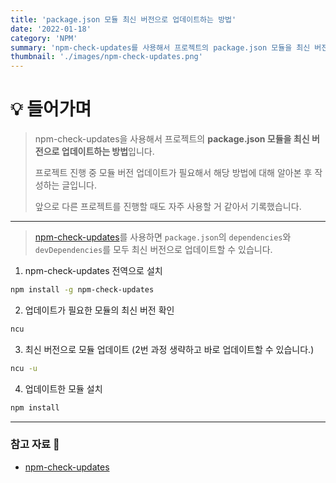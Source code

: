 ```yaml
---
title: 'package.json 모듈 최신 버전으로 업데이트하는 방법'
date: '2022-01-18'
category: 'NPM'
summary: 'npm-check-updates를 사용해서 프로젝트의 package.json 모듈을 최신 버전으로 업데이트하는 방법입니다.'
thumbnail: './images/npm-check-updates.png'
---
```


# 💡 들어가며

> npm-check-updates을 사용해서 프로젝트의 **package.json 모듈을 최신 버전으로 업데이트하는 방법**입니다.
>
> 프로젝트 진행 중 모듈 버전 업데이트가 필요해서 해당 방법에 대해 알아본 후 작성하는 글입니다.
>
> 앞으로 다른 프로젝트를 진행할 때도 자주 사용할 거 같아서 기록했습니다.

<hr>

> [npm-check-updates](https://www.npmjs.com/package/npm-check-updates)를 사용하면 `package.json`의 `dependencies`와 `devDependencies`를 모두 최신 버전으로 업데이트할 수 있습니다.

1. npm-check-updates 전역으로 설치

```bash
npm install -g npm-check-updates
```

2. 업데이트가 필요한 모듈의 최신 버전 확인

```bash
ncu
```

3. 최신 버전으로 모듈 업데이트 (2번 과정 생략하고 바로 업데이트할 수 있습니다.)

```bash
ncu -u
```

4. 업데이트한 모듈 설치

```bash
npm install
```

<hr>

### 참고 자료 📩

- [npm-check-updates](https://www.npmjs.com/package/npm-check-updates)
